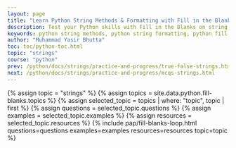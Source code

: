 ```yaml
---
layout: page
title: "Learn Python String Methods & Formatting with Fill in the Blanks"
description: Test your Python skills with Fill in the Blanks on string methods and formatting. Great for beginners learning Python strings through hands-on practice.
keywords: python string methods, python string formatting, python fill in the blanks, python quiz, learn python strings, string methods in python, python string exercises, python for beginners, python string functions, python interview questions.
author: "Muhammad Yasir Bhutta"
toc: toc/python-toc.html
topic: "strings"
course: "python"
prev: /python/docs/strings/practice-and-progress/true-false-strings.html
next: /python/docs/strings/practice-and-progress/mcqs-strings.html
---
```


{% assign topic = "strings" %}
{% assign topics = site.data.python.fill-blanks.topics %}
{% assign selected_topic = topics | where: "topic", topic | first %}
{% assign questions = selected_topic.questions %}
{% assign examples = selected_topic.examples %}
{% assign resources = selected_topic.resources %}
{% include pap/fill-blanks-loop.html questions=questions examples=examples resources=resources topic=topic %}